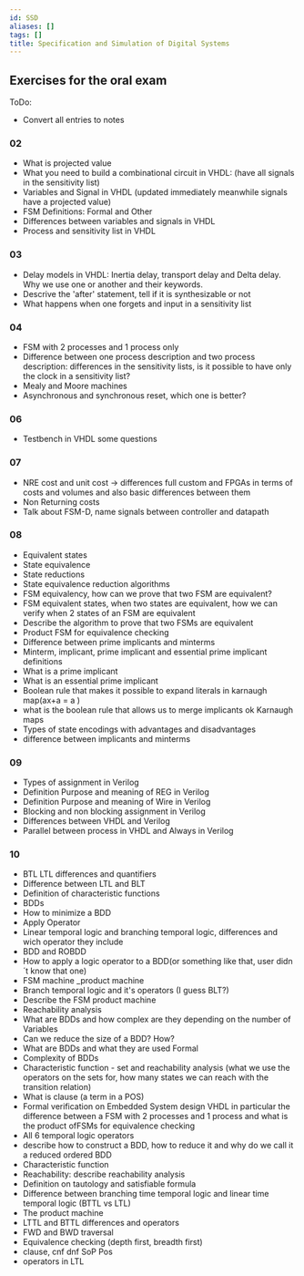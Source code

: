 ```yaml
---
id: SSD
aliases: []
tags: []
title: Specification and Simulation of Digital Systems
---
```


## Exercises for the oral exam

ToDo: 
 - Convert all entries to notes

### 02
* What is projected value
* What you need to build a combinational circuit in VHDL: (have all signals in the sensitivity list) 
* Variables and Signal in VHDL (updated immediately meanwhile signals have a projected value)
* FSM Definitions: Formal and Other
* Differences between variables and signals in VHDL
* Process and sensitivity list in VHDL
### 03
* Delay models in VHDL: Inertia delay, transport delay and Delta delay. Why we use one or another and their keywords.
* Descrive the 'after' statement, tell if it is synthesizable or not
* What happens when one forgets and input in a sensitivity list 
### 04
* FSM with 2 processes and 1 process only
* Difference between one process description and two process description: differences in the sensitivity lists, is it possible to have only the clock in a sensitivity list?
* Mealy and Moore machines
* Asynchronous and synchronous reset, which one is better?
### 06
* Testbench in VHDL some questions 
### 07
* NRE cost and unit cost -> differences full custom and  FPGAs in terms of costs and volumes and also basic differences between them
* Non Returning costs
* Talk about FSM-D, name signals between controller and datapath
### 08
* Equivalent states
* State equivalence
* State reductions
* State equivalence reduction algorithms
* FSM equivalency, how can we prove that two FSM are equivalent?
* FSM equivalent states, when two states are equivalent, how we can verify when 2 states of an FSM are equivalent
* Describe the algorithm to prove that two FSMs are equivalent
* Product FSM for equivalence checking
* Difference between prime implicants and minterms
* Minterm, implicant, prime implicant and essential prime implicant definitions
* What is a prime implicant
* What is an essential prime implicant
* Boolean rule that makes it possible to expand literals in karnaugh map(ax+a = a )
* what is the boolean rule that allows us to merge implicants ok Karnaugh maps 
* Types of state encodings with advantages and disadvantages
* difference between implicants and minterms
### 09
* Types of assignment in Verilog
* Definition Purpose and meaning of REG in Verilog
* Definition Purpose and meaning of Wire in Verilog
* Blocking and non blocking assignment in Verilog
* Differences between VHDL and Verilog
* Parallel between process in VHDL and Always in Verilog
### 10
* BTL LTL differences and quantifiers
* Difference between LTL and BLT
* Definition of characteristic functions
* BDDs
* How to minimize a BDD
* Apply Operator
* Linear temporal logic and branching temporal logic, differences and wich operator they include
* BDD and ROBDD
* How to apply a logic operator to a BDD(or something like that, user didn´t know that one)
* FSM machine _product machine
* Branch temporal logic and it's operators (I guess BLT?)
* Describe the FSM product machine
* Reachability analysis
* What are BDDs and how complex are they depending on the number of Variables
* Can we reduce the size of a BDD? How?
* What are BDDs and what they are used Formal
* Complexity of BDDs
* Characteristic function - set and reachability analysis (what we use the operators on the sets for, how many states we can reach with the transition relation)
* What is clause (a term in a POS) 
* Formal verification on Embedded System design VHDL in particular the difference between a FSM with 2 processes and 1 process and what is the product ofFSMs for equivalence checking 
* All 6 temporal logic operators
* describe how to construct a BDD, how to reduce it and why do we call it a reduced ordered BDD
* Characteristic function
* Reachability: describe reachability analysis
* Definition on tautology and satisfiable formula
* Difference between branching time temporal logic and linear time temporal logic  (BTTL vs LTL)
* The product machine 
* LTTL and BTTL differences and operators
* FWD and BWD traversal 
* Equivalence checking (depth first, breadth first)
* clause, cnf dnf SoP Pos 
* operators in LTL
